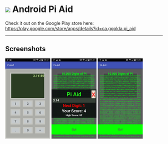 # <img src="https://github.com/simplegr33n/android-game-assimilate/blob/master/screenshots/logos/512logo.jpg" width="32"> Android Pi Aid

Check it out on the Google Play store here: 
https://play.google.com/store/apps/details?id=ca.ggolda.pi_aid

<hr>

## Screenshots

<img src="https://github.com/simplegr33n/android-pi-aid/blob/master/screenshots/phone6.jpg" width="144">
<img src="https://github.com/simplegr33n/android-pi-aid/blob/master/screenshots/phone4.jpg" width="144">
<img src="https://github.com/simplegr33n/android-pi-aid/blob/master/screenshots/phone5.jpg" width="144">

